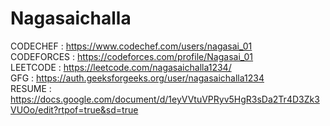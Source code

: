 # Nagasaichalla
CODECHEF   :  https://www.codechef.com/users/nagasai_01 <br/>
CODEFORCES :  https://codeforces.com/profile/Nagasai_01 <br/>
LEETCODE   :  https://leetcode.com/nagasaichalla1234/ <br/>
GFG        :  https://auth.geeksforgeeks.org/user/nagasaichalla1234 <br/>
RESUME     :  https://docs.google.com/document/d/1eyVVtuVPRyv5HgR3sDa2Tr4D3Zk3VUOo/edit?rtpof=true&sd=true <br/>
